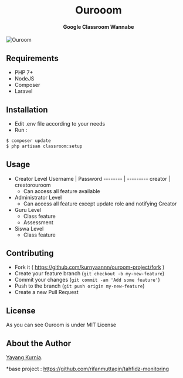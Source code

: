 <h1 align="center">Ourooom</h1>
<h4 align="center">Google Classroom Wannabe</h4>


![Ouroom](https://github.com/kurnyaannn/ouroom-project/blob/master/public/asset/auth.jpeg?raw=true)


## Requirements
* PHP 7+
* NodeJS
* Composer
* Laravel

## Installation
* Edit .env file according to your needs
* Run :
```bash
$ composer update
$ php artisan classroom:setup
```

## Usage
* Creator Level
  Username | Password
  -------- | ---------
  creator  | creatorouroom
  * Can access all feature available
* Administrator Level
  * Can access all feature except update role and notifying Creator
* Guru Level
  * Class feature
  * Assessment
* Siswa Level
  * Class feature
  
## Contributing
- Fork it ( https://github.com/kurnyaannn/ouroom-project/fork )
- Create your feature branch (`git checkout -b my-new-feature`)
- Commit your changes (`git commit -am 'Add some feature'`)
- Push to the branch (`git push origin my-new-feature`)
- Create a new Pull Request

## License
As you can see Ouroom is under MIT License

## About the Author
<a href="http://facebook.com/y21kurnia">Yayang Kurnia</a>.

*base project : https://github.com/rifanmuttaqin/tahfidz-monitoring
